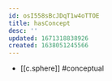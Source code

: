```yaml
---
id: osI558sBcJDqT1w4oTTOE
title: hasConcept
desc: ''
updated: 1671318838926
created: 1638051245566
---
```




- [[c.sphere]] #conceptual
